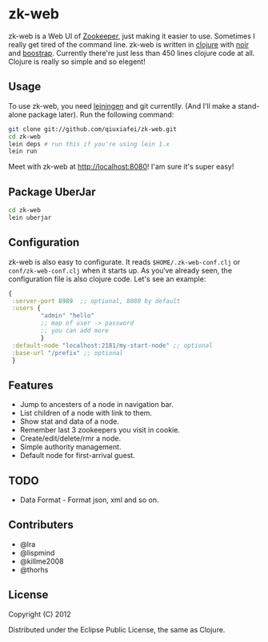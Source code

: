 # zk-web

zk-web is a Web UI of [Zookeeper](http://zookeeper.apache.org), just making it easier to use. Sometimes I really get tired of the command line.
zk-web is written in [clojure](http://clojure.org) with [noir](http://webnoir.org) and [boostrap](http://twitter.github.com/bootstrap/). Currently there're just less than 450 lines clojure code at all. Clojure is really so simple and so elegent!

## Usage

To use zk-web, you need [leiningen](https://github.com/technomancy/leiningen) and git currentlly. (And I'll make a stand-alone package later).
Run the following command:

```bash
git clone git://github.com/qiuxiafei/zk-web.git
cd zk-web
lein deps # run this if you're using lein 1.x
lein run
```
Meet with zk-web at [http://localhost:8080](http://localhost:8080)! I'am sure it's super easy!

## Package UberJar

```bash
cd zk-web
lein uberjar
```

## Configuration

zk-web is also easy to configurate. It reads `$HOME/.zk-web-conf.clj` or `conf/zk-web-conf.clj` when it starts up. As you‘ve already seen, the configuration file is also clojure code. Let's see an example:

```clojure
{
 :server-port 8989  ;; optional, 8080 by default
 :users {
         "admin" "hello"
         ;; map of user -> password
         ;; you can add more
         }
 :default-node "localhost:2181/my-start-node" ;; optional
 :base-url "/prefix" ;; optional
 }
```

## Features
* Jump to ancesters of a node in navigation bar.
* List children of a node with link to them.
* Show stat and data of a node.
* Remember last 3 zookeepers you visit in cookie.
* Create/edit/delete/rmr a node.
* Simple authority management.
* Default node for first-arrival guest.

## TODO
* Data Format - Format json, xml and so on.

## Contributers
* @lra 
* @lispmind 
* @killme2008 
* @thorhs


## License

Copyright (C) 2012

Distributed under the Eclipse Public License, the same as Clojure.
